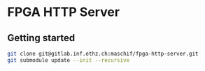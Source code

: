 # FPGA HTTP Server


## Getting started

```bash
git clone git@gitlab.inf.ethz.ch:maschif/fpga-http-server.git
git submodule update --init --recursive
```